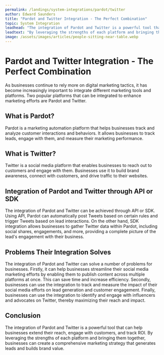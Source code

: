 ```yaml
---
permalink: /landings/system-integrations/pardot/twitter
author: Edward Saunders
title: "Pardot and Twitter Integration - The Perfect Combination"
topic: System Integration
leadhead: "The integration of Pardot and Twitter is a powerful tool that can help businesses extend their reach, engage with customers, and track ROI"
leadtext: "By leveraging the strengths of each platform and bringing them together, businesses can create a comprehensive marketing strategy that generates leads and builds brand value."
image: /assets/images/articles/people-sitting-near-table.webp
---
```

<div class="arttext">	<h1>Pardot and Twitter Integration - The Perfect Combination</h1>
	<p>As businesses continue to rely more on digital marketing tactics, it has become increasingly important to integrate different marketing tools and platforms. Two popular platforms that can be integrated to enhance marketing efforts are Pardot and Twitter. </p>
	<h2>What is Pardot?</h2>
	<p>Pardot is a marketing automation platform that helps businesses track and analyze customer interactions and behaviors. It allows businesses to track leads, engage with them, and measure their marketing performance. </p>
	<h2>What is Twitter?</h2>
	<p>Twitter is a social media platform that enables businesses to reach out to customers and engage with them. Businesses use it to build brand awareness, connect with customers, and drive traffic to their websites. </p>
	<h2>Integration of Pardot and Twitter through API or SDK</h2>
	<p>The integration of Pardot and Twitter can be achieved through API or SDK. Using API, Pardot can automatically post Tweets based on certain rules and trigger Tweets based on lead interactions. On the other hand, SDK integration allows businesses to gather Twitter data within Pardot, including social shares, engagements, and more, providing a complete picture of the lead's engagement with their business. </p>
	<h2>Problems Their Integration Solves</h2>
	<p>The integration of Pardot and Twitter can solve a number of problems for businesses. Firstly, it can help businesses streamline their social media marketing efforts by enabling them to publish content across multiple platforms at once. This can save time and increase efficiency. Secondly, businesses can use the integration to track and measure the impact of their social media efforts on lead generation and customer engagement. Finally, businesses can use the integration to identify and engage with influencers and advocates on Twitter, thereby maximizing their reach and impact.</p>
	<h2>Conclusion</h2>
	<p>The integration of Pardot and Twitter is a powerful tool that can help businesses extend their reach, engage with customers, and track ROI. By leveraging the strengths of each platform and bringing them together, businesses can create a comprehensive marketing strategy that generates leads and builds brand value. </p>

</div>